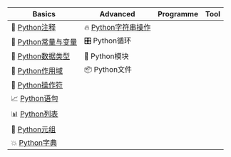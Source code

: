 
|Basics|Advanced|Programme|Tool|
|-|-|-|-|
| 📓 [Python注释](https://github.com/fishhello/learn/blob/master/python/base.md)|🔥 [Python字符串操作](https://github.com/fishhello/learn/blob/master/python/spring_operation.md)|||
| 🐍 [Python常量与变量](https://github.com/fishhello/learn/blob/master/python/VariablesAndConstants.md)|🎛️ Python循环|||
|🔢 [Python数据类型](https://github.com/fishhello/learn/blob/master/python/datatype.md)|🔎 Python模块|||
| 🍒 [Python作用域](https://github.com/fishhello/learn/blob/master/python/scope.md) |📦 Python文件|||
| 🐼 [Python操作符](https://github.com/fishhello/learn/blob/master/python/operator.md) ||||
|📈 [Python语句](https://github.com/fishhello/learn/blob/master/python/statement.md)||||
|📊 [Python列表](https://github.com/fishhello/learn/blob/master/python/list.md)||||
|🌳 [Python元组](https://github.com/fishhello/learn/blob/master/python/tuple.md)||||
|💥 [Python字典](https://github.com/fishhello/learn/blob/master/python/dicitonary.md)||||